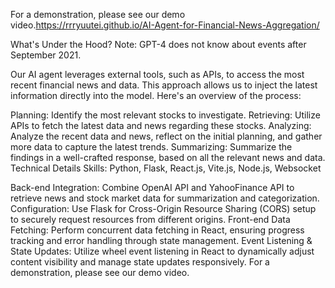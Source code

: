 For a demonstration, please see our demo video.https://rrryuutei.github.io/AI-Agent-for-Financial-News-Aggregation/

What's Under the Hood?
Note: GPT-4 does not know about events after September 2021.

Our AI agent leverages external tools, such as APIs, to access the most recent financial news and data. This approach allows us to inject the latest information directly into the model. Here's an overview of the process:

Planning: Identify the most relevant stocks to investigate.
Retrieving: Utilize APIs to fetch the latest data and news regarding these stocks.
Analyzing: Analyze the recent data and news, reflect on the initial planning, and gather more data to capture the latest trends.
Summarizing: Summarize the findings in a well-crafted response, based on all the relevant news and data.
Technical Details
Skills: Python, Flask, React.js, Vite.js, Node.js, Websocket

Back-end
Integration: Combine OpenAI API and YahooFinance API to retrieve news and stock market data for summarization and categorization.
Configuration: Use Flask for Cross-Origin Resource Sharing (CORS) setup to securely request resources from different origins.
Front-end
Data Fetching: Perform concurrent data fetching in React, ensuring progress tracking and error handling through state management.
Event Listening & State Updates: Utilize wheel event listening in React to dynamically adjust content visibility and manage state updates responsively.
For a demonstration, please see our demo video.

